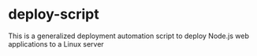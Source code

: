 # deploy-script
This is a generalized deployment automation script to deploy Node.js web applications to a Linux server
